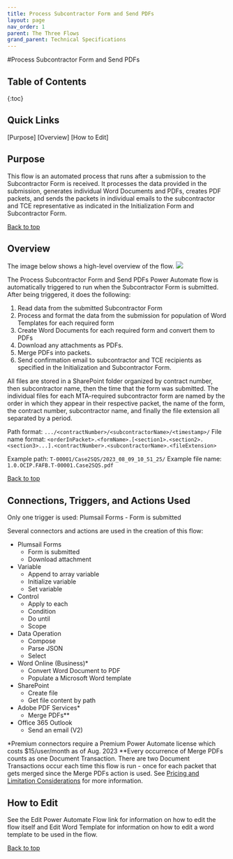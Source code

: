 ```yaml
---
title: Process Subcontractor Form and Send PDFs
layout: page
nav_order: 1
parent: The Three Flows
grand_parent: Technical Specifications
---
```


#Process Subcontractor Form and Send PDFs

<h2>Table of Contents</h2>
{:toc}

<h2>Quick Links</h2>
[Purpose]
[Overview]
[How to Edit]

<h2>Purpose</h2>

This flow is an automated process that runs after a submission to the Subcontractor Form is received. It processes the data provided in the submission, generates individual Word Documents and PDFs, creates PDF packets, and sends the packets in individual emails to the subcontractor and TCE representative as indicated in the Initialization Form and Subcontractor Form.

[Back to top](#top)

<h2>Overview</h2>

The image below shows a high-level overview of the flow.
![](/doc/assets/images/processSubcontractorFormAndSendPDFs/annotatedWorkflow.png)

The Process Subcontractor Form and Send PDFs Power Automate flow is automatically triggered to run when the Subcontractor Form is submitted. After being triggered, it does the following:
1. Read data from the submitted Subcontractor Form
2. Process and format the data from the submission for population of Word Templates for each required form
3. Create Word Documents for each required form and convert them to PDFs
4. Download any attachments as PDFs.
5. Merge PDFs into packets.
6. Send confirmation email to subcontractor and TCE recipients as specified in the Initialization and Subcontractor Form.

All files are stored in a SharePoint folder organized by contract number, then subcontractor name, then the time that the form was submitted. The individual files for each MTA-required subcontractor form are named by the order in which they appear in their respective packet, the name of the form, the contract number, subcontractor name, and finally the file extension all separated by a period.

Path format: `.../<contractNumber>/<subcontractorName>/<timestamp>/`
File name format: `<orderInPacket>.<formName>.[<section1>.<section2>.<section3>...].<contractNumber>.<subcontractorName>.<fileExtension>`

Example path: `T-00001/Case2SQS/2023_08_09_10_51_25/`
Example file name: `1.0.OCIP.FAFB.T-00001.Case2SQS.pdf`

[Back to top](#top)

<h2>Connections, Triggers, and Actions Used</h2>

Only one trigger is used: Plumsail Forms - Form is submitted

Several connectors and actions are used in the creation of this flow:
* Plumsail Forms
    * Form is submitted
    * Download attachment
* Variable
    * Append to array variable
    * Initialize variable
    * Set variable
* Control
    * Apply to each 
    * Condition
    * Do until
    * Scope
* Data Operation
    * Compose
    * Parse JSON
    * Select
* Word Online (Business)* 
    * Convert Word Document to PDF
    * Populate a Microsoft Word template
* SharePoint
    * Create file
    * Get file content by path
* Adobe PDF Services*
    * Merge PDFs**
* Office 365 Outlook
    * Send an email (V2)

*Premium connectors require a Premium Power Automate license which costs $15/user/month as of Aug. 2023
**Every occurrence of Merge PDFs counts as one Document Transaction. There are two Document Transactions occur each time this flow is run - once for each packet that gets merged since the Merge PDFs action is used. See [Pricing and Limitation Considerations](/doc/pricingAndLimitationConsiderations.md) for more information.

<h2>How to Edit</h2>

See the Edit Power Automate Flow link for information on how to edit the flow itself and Edit Word Template for information on how to edit a word template to be used in the flow.

[Back to top](#top)